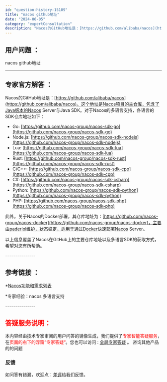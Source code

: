 ```yaml
---
id: "question-history-15109"
title: "nacos github地址"
date: "2024-06-05"
category: "expertConsultation"
description: "Nacos的GitHub地址是：[https://github.com/alibaba/nacos](https://github.com/alibaba/nacos)。这个地址是Nacos项目的主仓库，包含了Java版本的Nacos Server与Java SDK。对于Nacos的多语言支持，各语"
---
```


## 用户问题 ： 
 nacos github地址  

---------------
## 专家官方解答 ：

Nacos的GitHub地址是：[https://github.com/alibaba/nacos](https://github.com/alibaba/nacos)。这个地址是Nacos项目的主仓库，包含了Java版本的Nacos Server与Java SDK。对于Nacos的多语言支持，各语言的SDK仓库地址如下：

- Go: [https://github.com/nacos-group/nacos-sdk-go](https://github.com/nacos-group/nacos-sdk-go)
- Node.js: [https://github.com/nacos-group/nacos-sdk-nodejs](https://github.com/nacos-group/nacos-sdk-nodejs)
- Lua: [https://github.com/nacos-group/nacos-sdk-lua](https://github.com/nacos-group/nacos-sdk-lua)
- Rust: [https://github.com/nacos-group/nacos-sdk-rust](https://github.com/nacos-group/nacos-sdk-rust)
- C/C++: [https://github.com/nacos-group/nacos-sdk-cpp](https://github.com/nacos-group/nacos-sdk-cpp)
- C#: [https://github.com/nacos-group/nacos-sdk-csharp](https://github.com/nacos-group/nacos-sdk-csharp)
- Python: [https://github.com/nacos-group/nacos-sdk-python](https://github.com/nacos-group/nacos-sdk-python)
- PHP: [https://github.com/nacos-group/nacos-sdk-php](https://github.com/nacos-group/nacos-sdk-php)

此外，关于Nacos的Docker部署，其仓库地址为：[https://github.com/nacos-group/nacos-docker](https://github.com/nacos-group/nacos-docker)，主要由paderlol维护，状态稳定，适用于通过Docker快速部署Nacos Server。

以上信息覆盖了Nacos在GitHub上的主要仓库地址以及多语言SDK的获取方式，希望对您有所帮助。


<font color="#949494">---------------</font> 


## 参考链接 ：

*[Nacos功能和需求列表](https://nacos.io/docs/latest/archive/feature-list)
 
 *专家经验：nacos 多语言支持 


 <font color="#949494">---------------</font> 
 


## <font color="#FF0000">答疑服务说明：</font> 

本内容经由技术专家审阅的用户问答的镜像生成，我们提供了<font color="#FF0000">专家智能答疑服务</font>，在<font color="#FF0000">页面的右下的浮窗”专家答疑“</font>。您也可以访问 : [全局专家答疑](https://answer.opensource.alibaba.com/docs/intro) 。 咨询其他产品的的问题

### 反馈
如问答有错漏，欢迎点：[差评](https://ai.nacos.io/user/feedbackByEnhancerGradePOJOID?enhancerGradePOJOId=15121)给我们反馈。
